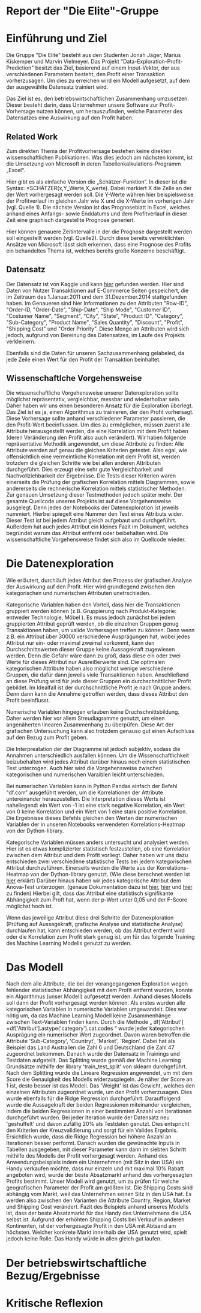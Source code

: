 # Report der "Die Elite"-Gruppe

# Einführung und Ziel
Die Gruppe "Die Elite" besteht aus den Studenten Jonah Jäger, Marius Kiskemper und Marvin Vielmeyer. Das Projekt "Data-Exploration-Profit-Prediction" besitzt das Ziel, basierend auf einem Input-Vektor, der aus verschiedenen Parametern besteht, den Profit einer Transaktion vorherzusagen. Um dies zu erreichen wird ein Modell aufgesetzt, auf dem der ausgewählte Datensatz trainiert wird. 

Das Ziel ist es, den betriebswirtschaftlichen Zusammenhang umzusetzen. Dieser besteht darin, dass Unternehmen unsere Software zur Profit-Vorhersage nutzen können, um herauszufinden, welche Parameter des Datensatzes eine Auswirkung auf den Profit haben.

## Related Work
Zum direkten Thema der Profitvorhersage bestehen keine direkten wissenschaftlichen Publikationen. Was dies jedoch am nächsten kommt, ist die Umsetzung von Microsoft in deren Tabellenkalkulations-Programm „Excel“.

Hier gibt es als einfache Version die „Schätzer-Funktion“. In dieser ist die Syntax:  =SCHÄTZER(x,Y_Werte,X_werte). Dabei markiert X die Zelle an der der Wert vorhergesagt werden soll. Die Y-Werte währen hier beispielsweise der Profitverlauf im gleichen Jahr wie X und die X-Werte im vorherigen Jahr (vgl. Quelle 1). 
Die nächste Version ist das Prognoseblatt in Excel, welches anhand eines Anfangs- sowie Enddatums und dem Profitverlauf in dieser Zeit eine graphisch dargestellte Prognose generiert. 

Hier können genauere Zeitintervalle in der die Prognose dargestellt werden soll eingestellt werden (vgl. Quelle2).
Durch diese bereits verwirklichten Ansätze von Microsoft lässt sich erkennen, dass eine Prognose des Profits ein behandeltes Thema ist, welches bereits große Konzerne beschäftigt. 


## Datensatz
Der Datensatz ist von Kaggle und kann [hier](https://www.kaggle.com/apoorvaappz/global-super-store-dataset "hier") gefunden werden. Hier sind Daten von Nutzer Transaktionen auf E-Commerce Seiten gespeichert, die im Zeitraum des 1.Januar.2011 und dem 31.Dezember.2014 stattgefunden haben. Im Genaueren sind hier Informationen zu den Attributen "Row-ID", "Order-ID, "Order-Date", "Ship-Date", "Ship Mode", "Customer ID", "Costumer Name", "Segment", "City", "State", "Product ID",	"Category",	
"Sub-Category",	"Product Name",	"Sales	Quantity",	"Discount",	"Profit",	"Shipping Cost"	und "Order Priority". Diese Menge an Attributen wird sich jedoch, aufgrund von Bereinung des Datensatzes, im Laufe des Projekts verkleinern.    

Ebenfalls sind die Daten für unseren Sachzusammenhang gelabeled, da jede Zeile einen Wert für den Profit der Transaktion beinhaltet. 

## Wissenschaftlche Vorgehensweise 
Die wissenschaftliche Vorgehensweise unserer Datenxploration sollte möglichst repräsentativ, vergleichbar, messbar und wiederholbar sein. Daher haben wir uns einen besonderen Ansatz für die Exploration überlegt. Das Ziel ist es ja, einen Algorithmus zu trainieren, der den Profit vorhersagt. Diese Vorhersage sollte anhand verschiedener Parameter passieren, die den Profit-Wert beeinflussen. Um dies zu ermöglichen, müssen zuerst alle Attribute herausgestellt werden, die eine Korrelation mit dem Profit haben (deren Veränderung den Profit also auch verändert). 
Wir haben folgende repräsentative Methodik angewendet, um diese Attribute zu finden: Alle Attribute werden auf genau die gleichen Kriterien getestet. Also egal, wie offensichtlich eine vermeintliche Korrelation mit dem Profit ist, werden trotzdem die gleichen Schritte wie bei allen anderen Attributen durchgeführt. Dies erzeugt eine sehr gute Vergleichbarkeit und Nachvollziehbarkeit der Ergebnisse.
Die Tests dieser Kriterien waren einerseits die Prüfung der grafischen Korrelation mittels Diagrammen, sowie andererseits die rechnerische Korrelation mittels statistischer Methoden. Zur genauen Umsetzung dieser Testmethoden jedoch später mehr.
Der gesamte Quellcode unseres Projekts ist auf diese Vorgehensweise ausgelegt. Denn jedes der Notebooks der Datenexploration ist jeweils nummiert. Hierbei spiegelt eine Nummer den Test eines Attributs wider. Dieser Test ist bei jedem Attribut gleich aufgebaut und durchgeführt. Außerdem hat auch jedes Attribut ein kleines Fazit im Dokument, welches begründet warum das Attribut entfernt oder beibehalten wird. Die wissenschaftliche Vorgehensweise findet sich also im Quellcode wieder.

# Die Datenexploration

Wie erläutert, durchläuft jedes Attribut den Prozess der grafischen Analyse der Auswirkung auf den Profit. Hier wird grundlegend zwischen den kategorischen und numerischen Attributen unetrschieden. 

Kategorische Variablen haben den Vorteil, dass hier die Transaktionen gruppiert werden können (z.B. Gruppierung nach Produkt-Kategorie: entweder Technologie, Möbel ). Es muss jedoch zunächst bei jedem gruppierten Attribut geprüft werden, ob die einzelnen Gruppen genug Transaktionen haben, um valide Vorhersagen treffen zu können. Denn wenn z.B. ein Attribut über 30000 verschiedene Ausprägungen hat, wobei jedes Attribut nur ein- oder maximal zweimal vorkommt, kann den Durchschnittswerten dieser Gruppe keine Aussagekraft zugewiesen werden. Denn die Gefahr wäre dann zu groß, dass diese ein oder zwei Werte für dieses Attribut nur Ausreißerwerte sind. Die optimalen kategorischen Attribute haben also möglichst wenige verschiedene Gruppen, die dafür dann jeweils viele Transaktionen haben. Anschließend an diese Prüfung wird für jede dieser Gruppen ein durchschnittlicher Profit gebildet. Im Idealfall ist der durchschnittliche Profit je nach Gruppe anders. Denn dann kann die Annahme getroffen werden, dass dieses Attribut den Profit beeinflusst.

Numerische Variablen hingegen erlauben keine Druchschnittsbildung. Daher werden hier vor allem Streudiagramme genutzt, um einen angenäherten linearen Zusammenhang zu überpüfen. Diese Art der grafischen Untersuchung kann also trotzdem genauso gut einen Aufschluss auf den Bezug zum Profit geben.

Die Interpreatation der der Diagramme ist jedoch subjektiv, sodass die Annahmen unterschiedlich ausfallen können. Um die Wissenschaftlichkeit beizubehalten wird jedes Attribut darüber hinaus noch einem statistischen Test unterzogen. Auch hier wird die Vorgehensweise zwischen kategorischen und numerischen Varaiblen leicht unterschieden.

Bei numerischen Variablen kann in Python Pandas einfach der Befehl "df.corr" ausgeführt werden, um die Korrelationen der Attribute untereinander herauzustellen. Die Interpretation dieses Werts ist naheliegend: ein Wert von -1 ist eine stark negative Korrelation, ein Wert von 0 keine Korrelation und ein Wert von 1 eine stark positive Korrelation. Die Ergebnisse dieses Befehls gleichen den Werten der numerischen Variablen der in unseren Notebooks verwendeten Korrelations-Heatmap von der Dython-library.

Kategorische Variablen müssen anders untersucht und analysiert werden. Hier ist es etwas komplizierter statistisch festzustellen, ob eine Korrelation zwischen dem Attribut und dem Profit vorliegt. Daher haben wir uns dazu entschieden zwei verschiedene statistische Tests bei jedem kategorischen Attribut durchzuführen. Einerseits wurden die Werte aus der Korrelations-Heatmap von der Dython-library genutzt. (Wie diese berechnet werden ist [hier](https://towardsdatascience.com/the-search-for-categorical-correlation-a1cf7f1888c9 "hier") erklärt) Darüber hinaus haben wir jedes kategorische Attribut dem Anova-Test unterzogen. (genaue Dokumentation dazu ist [hier](https://support.minitab.com/en-us/minitab-express/1/help-and-how-to/modeling-statistics/anova/how-to/one-way-anova/interpret-the-results/key-results/ "hier"), [hier](https://blog.minitab.com/de/grundlagen-der-varianzanalyse-anova-und-des-f-tests "hier") und [hier](https://www.statisticshowto.com/probability-and-statistics/f-statistic-value-test/ "hier") zu finden) Hierbei gilt, dass das Attribut eine statistisch signifikante Abhängigkeit zum Proft hat, wenn der p-Wert unter 0,05 und der F-Score möglichst hoch ist.

Wenn das jeweilige Attribut diese drei Schritte der Datenexploration (Prüfung auf Aussagekraft, grafische Analyse und statistische Analyse) durchlaufen hat, kann entschieden werden, ob das Attribut entfernt wird oder die Korrelation zum Profit stark genug ist, um für das folgende Training des Machine Learning Modells genutzt zu werden.

# Das Modell
Nach dem alle Attribute, die bei der vorangegangenen Exploration wegen fehlender statistischer Abhängigkeit mit dem Profit entfernt wurden, konnte ein Algorithmus (unser Modell) aufgesetzt werden. Anhand dieses Modells soll dann der Profit vorhergesagt werden können. Als erstes wurden alle kategorischen Variablen in numerische Variablen umgewandelt. Dies war nötig um, da das Machine Learning Modell keine Zusammenhänge zwischen Text-Variablen finden kann. Durch die Methode „ df['Attribut'] =df['Attribut'].astype('category').cat.codes “ wurde jeder kategorischen Ausprägung ein numerischer Wert zugeordnet. Davon waren betroffen die Attribute 'Sub-Category', 'Countryt', 'Market', 'Region'. Dabei hat als Beispiel das Land Australien die Zahl 6 und Deutschland die Zahl 47 zugeordnet bekommen. Danach wurde der Datensatz in Trainings und Testdaten aufgeteilt. Das Splitting wurde gemäß der Machine Learning Grundsätze mithilfe der library 'train_test_split' von sklearn durchgeführt. Nach dem Splitting wurde die Lineare Regression angewendet, um mit dem Score die Genauigkeit des Modells widerzuspiegeln. Je näher der Score an 1 ist, desto besser ist das Modell. Das 'Weight'  ist das Gewicht, welches den einzelnen Attributen zugeordnet wurde, um den Profit vorherzusagen. Dies wurde ebenfalls für die Ridge Regression durchgeführt. Darauffolgend wurde die Aussagekraft der beiden Regressionen miteinander vergleichen, indem die beiden Regressionen in einer bestimmten Anzahl von Iterationen durchgeführt wurden. Bei jeder Iteration wurde der Datensatz neu 'geshuffelt' und davon zufällig 20% als Testdaten genutzt. Dies entspricht den Kriterien der Kreuzvalidierung und sorgt für ein Valides Ergebnis. Ersichtlich wurde, dass die Ridge Regression bei höhere Anzahl an Iterationen besser performt. Danach wurden die gewünschte Inputs in Tabellen ausgegeben, mit dieser Parameter kann dann im siebten Schritt mithilfe des Modells der Profit vorhergesagt werden. Anhand des Anwendungsbeispiels indem ein Unternehmen (mit Sitz in den USA) ein Handy verkaufen möchte, dass nur einzeln und mit maximal 10% Rabatt angeboten wird, wurde der beste Absatzmarkt anhand des vorhergesagten Profits bestimmt. Unser Modell wird genutzt, um zu prüfen für welche geografischen Parameter der Profit am größten ist. Die Shipping Costs sind abhängig vom Markt, weil das Unternehmen seinen Sitz in den USA hat. Es werden also zwischen den Varianten die Attribute Country, Region, Market und Shipping Cost verändert. Fazit des Beispiels anhand unseres Modells ist, dass der beste Absatzmarkt für das Handy des Unternehmens die USA selbst ist. Aufgrund der erhöhten Shipping Costs bei Verkauf in anderen Kontinenten, ist der vorhergesagte Profit in den USA mit Abtsand am höchsten. Welcher konkrete Markt innerhalb der USA genutzt wird, spielt jedoch keine Rolle. Das Handy würde in allen gleich gut laufen.


# Der betriebswirtschaftliche Bezug/Ergebnisse


# Kritische Reflexion



